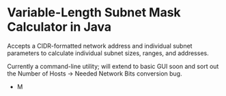 # Variable-Length Subnet Mask Calculator in Java

Accepts a CIDR-formatted network address and individual subnet parameters to calculate individual subnet sizes, ranges, and addresses.

Currently a command-line utility; will extend to basic GUI soon and sort out the Number of Hosts -> Needed Network Bits conversion bug.

- M

